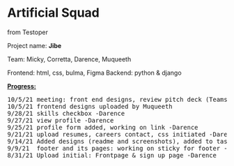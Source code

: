 # Artificial Squad

from Testoper

Project name: <strong>Jibe</strong>

Team: Micky, Corretta, Darence, Muqueeth

Frontend: html, css, bulma, Figma
Backend: python & django 

<strong><u>Progress:</u></strong>
<pre>
10/5/21 meeting: front end designs, review pitch deck (Teams repo), logo ideas
10/5/21 frontend designs uploaded by Muqueeth
9/28/21 skills checkbox -Darence
9/27/21 view profile -Darence
9/25/21 profile form added, working on link -Darence
9/21/21 upload resumes, careers contact, css initiated -Darence
9/14/21 Added designs (readme and screenshots), added to tasklist (projects) -Darence
9/9/21  footer and its pages: working on sticky for footer -Darence
8/31/21 Upload initial: Frontpage & sign up page -Darence
</pre>